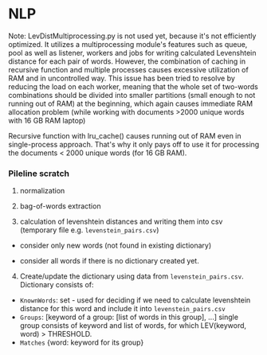 # NLP

Note: LevDistMultiprocessing.py is not used yet, because it's not efficiently optimized.
It utilizes a multiprocessing module's features such as queue, pool as well as 
listener, workers and jobs for writing calculated Levenshtein distance for each pair of words.
However, the combination of caching in recursive function and multiple processes causes 
excessive utilization of RAM and in uncontrolled way. This issue has been tried to resolve by
reducing the load on each worker, meaning that the whole set of two-words combinations 
should be divided into smaller partitions (small enough to not running out of RAM) at the beginning,
which again causes immediate RAM allocation problem (while working with documents >2000 unique words with 16 GB RAM laptop)

Recursive function with lru_cache() causes running out of RAM even in single-process approach. That's why it only
pays off to use it for processing the documents < 2000 unique words (for 16 GB RAM).

### Pileline scratch
1. normalization

2. bag-of-words extraction

3. calculation of levenshtein distances and writing them into csv (temporary file e.g. `levenstein_pairs.csv`)

* consider only new words (not found in existing dictionary)

* consider all words if there is no dictionary created yet.

4. Create/update the dictionary using data from `levenstein_pairs.csv`.
Dictionary consists of:

* `KnownWords`: set - used for deciding if we need to calculate levenshtein distance for this word
and include it into `levenstein_pairs.csv`
* `Groups`: [keyword of a group: [list of words in this group], ...] single group consists of keyword
and list of words, for which LEV(keyword, word) > THRESHOLD.
* `Matches` {word: keyword for its group}

